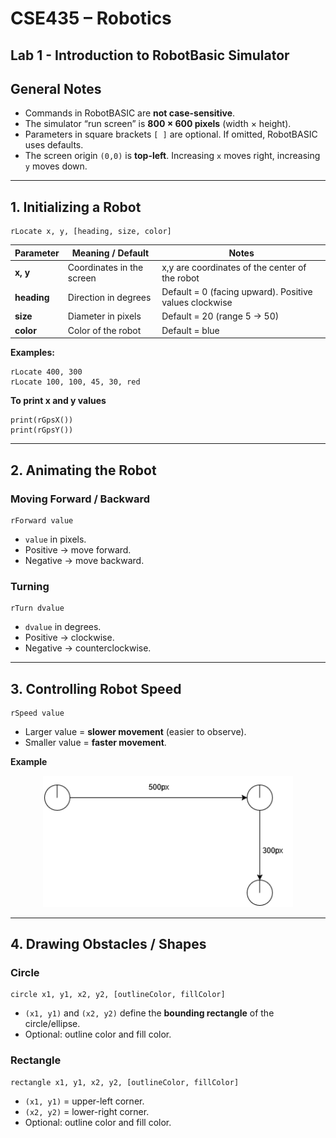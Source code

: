 # CSE435 – Robotics  
## Lab 1 - Introduction to RobotBasic Simulator

## General Notes

- Commands in RobotBASIC are **not case-sensitive**.  
- The simulator “run screen” is **800 × 600 pixels** (width × height).  
- Parameters in square brackets `[ ]` are optional. If omitted, RobotBASIC uses defaults.  
- The screen origin `(0,0)` is **top-left**. Increasing `x` moves right, increasing `y` moves down.  

---

## 1. Initializing a Robot

```basic
rLocate x, y, [heading, size, color]
```

| Parameter | Meaning / Default | Notes |
|-----------|-------------------|-------|
| **x, y** | Coordinates in the screen | x,y are coordinates of the center of the robot |
| **heading** | Direction in degrees | Default = 0 (facing upward). Positive values clockwise |
| **size** | Diameter in pixels | Default = 20 (range 5 → 50) |
| **color** | Color of the robot | Default = blue |

**Examples:**
```basic
rLocate 400, 300
rLocate 100, 100, 45, 30, red
```

**To print x and y values**
```basic
print(rGpsX())
print(rGpsY())
```

---

## 2. Animating the Robot

### Moving Forward / Backward
```basic
rForward value
```
- `value` in pixels.  
- Positive → move forward.  
- Negative → move backward.  

### Turning
```basic
rTurn dvalue
```
- `dvalue` in degrees.  
- Positive → clockwise.  
- Negative → counterclockwise.  

---

## 3. Controlling Robot Speed

```basic
rSpeed value
```

- Larger value = **slower movement** (easier to observe).  
- Smaller value = **faster movement**.  

**Example**  
<p style="text-align: center">
  <img src="assets/example1.1.png" alt="lab1 example" width="400"/>
</p>

---

## 4. Drawing Obstacles / Shapes

### Circle
```basic
circle x1, y1, x2, y2, [outlineColor, fillColor]
```
- `(x1, y1)` and `(x2, y2)` define the **bounding rectangle** of the circle/ellipse.  
- Optional: outline color and fill color.  

### Rectangle
```basic
rectangle x1, y1, x2, y2, [outlineColor, fillColor]
```
- `(x1, y1)` = upper-left corner.  
- `(x2, y2)` = lower-right corner.  
- Optional: outline color and fill color.  
